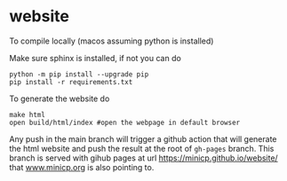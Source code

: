 # website

To compile locally (macos assuming python is installed)


Make sure sphinx is installed, if not you can do

```
python -m pip install --upgrade pip
pip install -r requirements.txt
```

To generate the website do

```
make html 
open build/html/index #open the webpage in default browser                                           
```

Any push in the main branch will trigger a github action that will generate the
html website and push the result at the root of `gh-pages` branch.
This branch is served with gihub pages at url https://minicp.github.io/website/
that  www.minicp.org is also pointing to.

